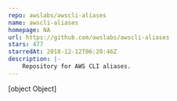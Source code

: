 ```yaml
---
repo: awslabs/awscli-aliases
name: awscli-aliases
homepage: NA
url: https://github.com/awslabs/awscli-aliases
stars: 477
starredAt: 2018-12-12T06:20:46Z
description: |-
    Repository for AWS CLI aliases.
---
```


[object Object]
